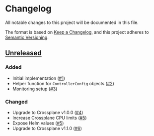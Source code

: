# Changelog
All notable changes to this project will be documented in this file.

The format is based on [Keep a Changelog](https://keepachangelog.com/en/1.0.0/),
and this project adheres to [Semantic Versioning](https://semver.org/spec/v2.0.0.html).

## [Unreleased]
### Added

- Initial implementation ([#1])
- Helper function for `ControllerConfig` objects ([#2])
- Monitoring setup ([#3])

### Changed

- Upgrade to Crossplane v1.0.0 ([#4])
- Increase Crossplane CPU limits ([#5])
- Expose Helm values ([#5])
- Upgrade to Crossplane v1.1.0 ([#6])

[Unreleased]: https://github.com/projectsyn/component-crossplane/compare/cacebdd7a96f8accb0562849469858c223c37d79...HEAD

[#1]: https://github.com/projectsyn/component-crossplane/pull/1
[#2]: https://github.com/projectsyn/component-crossplane/pull/2
[#3]: https://github.com/projectsyn/component-crossplane/pull/3
[#4]: https://github.com/projectsyn/component-crossplane/pull/4
[#5]: https://github.com/projectsyn/component-crossplane/pull/5
[#6]: https://github.com/projectsyn/component-crossplane/pull/6

